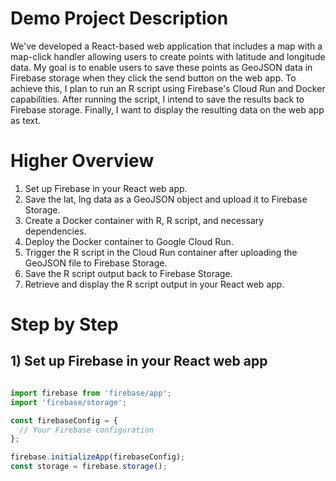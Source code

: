 # Demo Project Description

We've developed a React-based web application that includes a map with a map-click handler allowing users to create points with latitude and longitude data. 
My goal is to enable users to save these points as GeoJSON data in Firebase storage when they click the send button on the web app. 
To achieve this, I plan to run an R script using Firebase's Cloud Run and Docker capabilities. 
After running the script, I intend to save the results back to Firebase storage. Finally, I want to display the resulting data on the web app as text.




# Higher Overview

1. Set up Firebase in your React web app.
2. Save the lat, lng data as a GeoJSON object and upload it to Firebase Storage.
3. Create a Docker container with R, R script, and necessary dependencies.
4. Deploy the Docker container to Google Cloud Run.
5. Trigger the R script in the Cloud Run container after uploading the GeoJSON file to Firebase Storage.
6. Save the R script output back to Firebase Storage.
7. Retrieve and display the R script output in your React web app.


# Step by Step

## 1) Set up Firebase in your React web app

```javascript

import firebase from 'firebase/app';
import 'firebase/storage';

const firebaseConfig = {
  // Your Firebase configuration
};

firebase.initializeApp(firebaseConfig);
const storage = firebase.storage();

```
